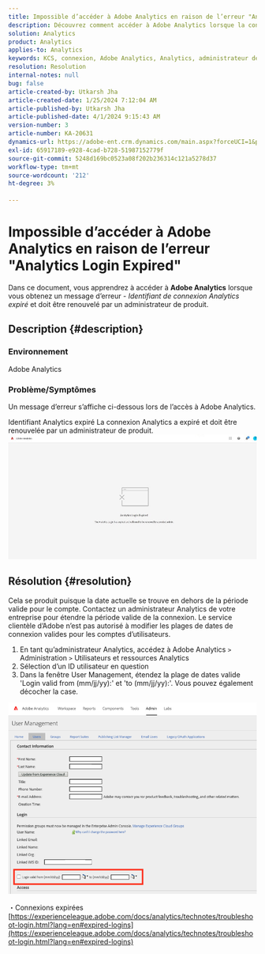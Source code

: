 ```yaml
---
title: Impossible d’accéder à Adobe Analytics en raison de l’erreur "Analytics Login Expired"
description: Découvrez comment accéder à Adobe Analytics lorsque la connexion à Analytics a expiré et doit être renouvelée par un administrateur de produit.
solution: Analytics
product: Analytics
applies-to: Analytics
keywords: KCS, connexion, Adobe Analytics, Analytics, administrateur de produit, erreur, délai d’expiration de la connexion Analytics
resolution: Resolution
internal-notes: null
bug: false
article-created-by: Utkarsh Jha
article-created-date: 1/25/2024 7:12:04 AM
article-published-by: Utkarsh Jha
article-published-date: 4/1/2024 9:15:43 AM
version-number: 3
article-number: KA-20631
dynamics-url: https://adobe-ent.crm.dynamics.com/main.aspx?forceUCI=1&pagetype=entityrecord&etn=knowledgearticle&id=42251a07-51bb-ee11-a569-6045bd006b3d
exl-id: 65917189-e928-4cad-b728-51987152779f
source-git-commit: 5248d169bc0523a08f202b236314c121a5278d37
workflow-type: tm+mt
source-wordcount: '212'
ht-degree: 3%

---
```


# Impossible d’accéder à Adobe Analytics en raison de l’erreur &quot;Analytics Login Expired&quot;


Dans ce document, vous apprendrez à accéder à <b>Adobe Analytics</b> lorsque vous obtenez un message d’erreur - *Identifiant de connexion Analytics expiré* et doit être renouvelé par un administrateur de produit.

## Description {#description}


### <b>Environnement</b>

Adobe Analytics



### <b>Problème/Symptômes</b>

Un message d’erreur s’affiche ci-dessous lors de l’accès à Adobe Analytics.

Identifiant Analytics expiré La connexion Analytics a expiré et doit être renouvelée par un administrateur de produit.
 <br>![](assets/___43251a07-51bb-ee11-a569-6045bd006b3d___.jpeg)

## Résolution {#resolution}


Cela se produit puisque la date actuelle se trouve en dehors de la période valide pour le compte. Contactez un administrateur Analytics de votre entreprise pour étendre la période valide de la connexion. Le service clientèle d’Adobe n’est pas autorisé à modifier les plages de dates de connexion valides pour les comptes d’utilisateurs.

1. En tant qu’administrateur Analytics, accédez à Adobe Analytics `>`  Administration `>`  Utilisateurs et ressources Analytics
2. Sélection d’un ID utilisateur en question
3. Dans la fenêtre User Management, étendez la plage de dates valide &#39;Login valid from (mm/jj/yy):&#39; et &#39;to (mm/jj/yy):&#39;. Vous pouvez également décocher la case.


![](assets/6282c86d-563a-ed11-9db0-0022480869de.png)

・Connexions expirées
[https://experienceleague.adobe.com/docs/analytics/technotes/troubleshoot-login.html?lang=en#expired-logins](https://experienceleague.adobe.com/docs/analytics/technotes/troubleshoot-login.html?lang=en#expired-logins)
